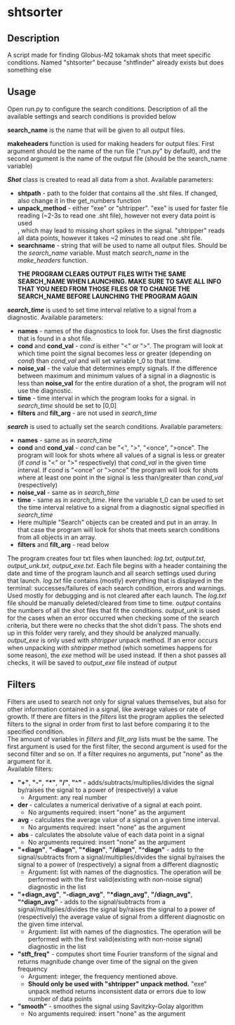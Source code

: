 # shtsorter
## Description
A script made for finding Globus-M2 tokamak shots that meet specific conditions.
Named "shtsorter" because "shtfinder" already exists but does something else
## Usage
Open run.py to configure the search conditions.
Description of all the available settings and search conditions is provided below <p>
**search_name** is the name that will be given to all output files. <p>
**makeheaders** function is used for making headers for output files. First argument should be the name of the run file
("run.py" by default), and the second argument is the name of the output file (should be the search_name variable)<p>
***Shot*** class is created to read all data from a shot. Available parameters: <br>
- **shtpath** - path to the folder that contains all the .sht files. If changed, also change it in the get_numbers function <br>
- **unpack_method** - either "exe" or "shtripper". "exe" is used for faster file reading (~2-3s to read one .sht file),
however not every data point is used<br>, which may lead to missing short spikes in the signal. "shtripper" reads all data points,
however it takes ~2 minutes to read one .sht file.
- **searchname** - string that will be used to name all output files. Should be the *search_name* variable. Must match *search_name* in the
*make_headers* function.<p>
**THE PROGRAM CLEARS OUTPUT FILES WITH THE SAME SEARCH_NAME WHEN LAUNCHING. MAKE SURE TO SAVE ALL INFO THAT YOU NEED FROM
THOSE FILES OR TO CHANGE THE SEARCH_NAME BEFORE LAUNCHING THE PROGRAM AGAIN**<p>

***search_time*** is used to set time interval relative to a signal from a diagnostic. Available parameters: <br>
- **names** - names of the diagnostics to look for. Uses the first diagnostic that is found
in a shot file. <br>
- **cond** and **cond_val** - *cond* is either "<" or ">". The program will look at which
time point the signal becomes less or greater (depending on *cond*) than *cond_val* and will set
variable t_0 to that time.<br>
- **noise_val** - the value that determines empty signals. If the difference between maximum and minimum
values of a signal in a diagnostic is less than **noise_val** for the entire duration of a shot, the program will
not use the diagnostic.<br>
- **time** - time interval in which the program looks for a signal. in *search_time* should be set to [0,0] <br>
- **filters** and **filt_arg** - are not used in *search_time*

***search*** is used to actually set the search conditions. Available parameters: <br>
- **names** - same as in *search_time*
- **cond** and **cond_val** - *cond* can be "<", ">", "<once", ">once". The program will look for
shots where all values of a signal is less or greater (if *cond* is "<" or ">" respectively) that *cond_val* in the given
time interval. If *cond* is "<once" or ">once" the program will look for shots where at least one point in the signal
is less than/greater than *cond_val* (respectively)
- **noise_val** - same as in *search_time*
- **time** - same as in *search_time*. Here the variable t_0 can be used to set the time interval
relative to a signal from a diagnostic signal specified in *search_time* <br>
- Here multiple "Search" objects can be created and put in an array. In that case the program will look for
shots that meets search conditions from all objects in an array. <br>
- **filters** and **filt_arg** - read below

The program creates four txt files when launched: *log.txt*, *output.txt*, *output_unk.txt*, *output_exe.txt*.
Each file begins with a header containing the date and time of the program launch and all search settings used
during that launch. *log.txt* file contains (mostly) everything that is displayed in the terminal: successes/failures 
of each search condition, errors and warnings. Used mostly for debugging and is not cleared after each launch. 
The *log.txt* file should be manually deleted/cleared from time to time. *output* contains the numbers of all the shot
files that fit the conditions. *output_unk* is used for the cases when an error occurred when checking some
of the search criteria, but there were no checks that the shot didn't pass. The shots end up in this
folder very rarely, and they should be analyzed manually. *output_exe* is only used with *shtripper* unpack method.
If an error occurs when unpacking with *shtripper* method (which sometimes happens for some reason),
the *exe* method will be used instead. If then a shot passes all checks, it will be saved to *output_exe* file instead
of *output*<p>

## Filters 
Filters are used to search not only for signal values themselves, 
but also for other information contained in a signal, like average values or rate of growth.
If there are filters in the *filters* list the program applies the selected filters to the signal in order from first
to last before comparing it to the specified condition. <br>
The amount of variables in *filters* and *filt_arg* lists must be the same. The first argument is used for the first
filter, the second argument is used for the second filter and so on. If a filter requires no
arguments, put "none" as the argument for it. <br>
Available filters:
- **"+"**, **"-"**, **"*"**, **"/"**, **"^"** - adds/subtracts/multiplies/divides the signal by/raises the signal to a
power of (respectively) a value
    - Argument: any real number
- **der** - calculates a numerical derivative of a signal at each point. 
    - No arguments required: insert "none" as the argument
- **avg** - calculates the average value of a signal on a given time interval.
    -   No arguments required: insert "none" as the argument
- **abs** - calculates the absolute value of each data point in a signal
    - No arguments required: insert "none" as the argument
- **"+diagn"**, **"-diagn"**, **"*diagn"**, **"/diagn"**, **"^diagn"** - adds to the signal/subtracts from a signal/multiplies/divides the signal by/raises the signal to a
power of (respectively) a signal from a different diagnostic
    - Argument: list with names of the diagnostics. The operation will be performed with the first 
  valid(existing with non-noise signal) diagnostic in the list
- **"+diagn_avg"**, **"-diagn_avg"**, **"*diagn_avg"**, **"/diagn_avg"**, **"^diagn_avg"** - adds to the signal/subtracts from a signal/multiplies/divides the signal by/raises the signal to a
power of (respectively) the average value of signal from a different diagnostic on the given time interval.
    - Argument: list with names of the diagnostics. The operation will be performed with the first 
  valid(existing with non-noise signal) diagnostic in the list
- **"stft_freq"** - computes short time Fourier transform of the signal and returns magnitude change over time of
the signal on the given frequency
    - Argument: integer, the frequency mentioned above.
    - **Should only be used with "shtripper" unpack method.** "exe" unpack method returns inconsistent data or errors
  due to low number of data points 
- **"smooth"** - smoothes the signal using Savitzky-Golay algorithm
    - No arguments required: insert "none" as the argument 
  
